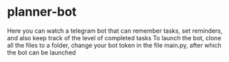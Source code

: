 # planner-bot
Here you can watch a telegram bot that can remember tasks, set reminders, and also keep track of the level of completed tasks
To launch the bot, clone all the files to a folder, change your bot token in the file main.py, after which the bot can be launched
